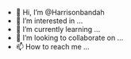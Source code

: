 - 👋 Hi, I’m @Harrisonbandah
- 👀 I’m interested in ...
- 🌱 I’m currently learning ...
- 💞️ I’m looking to collaborate on ...
- 📫 How to reach me ...

<!---
Harrisonbandah/Harrisonbandah is a ✨ special ✨ repository because its `README.md` (this file) appears on your GitHub profile.
You can click the Preview link to take a look at your changes.
--->
